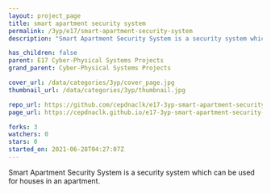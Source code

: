 ```yaml
---
layout: project_page
title: smart apartment security system
permalink: /3yp/e17/smart-apartment-security-system
description: "Smart Apartment Security System is a security system which can be used for houses in an apartment."

has_children: false
parent: E17 Cyber-Physical Systems Projects
grand_parent: Cyber-Physical Systems Projects

cover_url: /data/categories/3yp/cover_page.jpg
thumbnail_url: /data/categories/3yp/thumbnail.jpg

repo_url: https://github.com/cepdnaclk/e17-3yp-smart-apartment-security-system
page_url: https://cepdnaclk.github.io/e17-3yp-smart-apartment-security-system

forks: 3
watchers: 0
stars: 0
started_on: 2021-06-28T04:27:07Z
---
```

Smart Apartment Security System is a security system which can be used for houses in an apartment.

